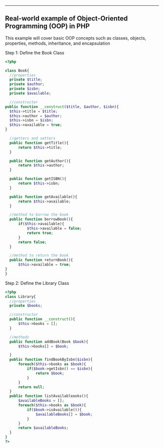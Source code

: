 -------------------------------------------------------------------------------
**Real-world example of Object-Oriented Programming (OOP) in PHP**
-------------------------------------------------------------------------------
This example will cover basic OOP concepts such as classes, objects, properties, methods, inheritance, and encapsulation

Step 1: Define the Book Class
  ```php
<?php

class Book{
    //properties
    private $title;
    private $author;
    private $isbn;
    private $available;

    //constructor
public function __construct($title, $author, $isbn){
    $this->title = $title;
    $this->author = $author;
    $this->isbn = $isbn;
    $this->available = true;
}

    //getters and setters
    public function getTitle(){
        return $this->title;
    }

    public function getAuthor(){
        return $this->author;
    }

    public function getISBN(){
        return $this->isbn;
    }

    public function getAvailable(){
        return $this->available;
    }

    //method to borrow the book
    public function borrowBook(){
        if($this->available){
            $this->available = false;
            return true;
        }
        return false;
    }

    //method to return the book
    public function returnBook(){
        $this->available = true;
}
}

```
Step 2: Define the Library Class
  ```php
<?php
class Library{
    //properties
    private $books;

    //constructor
    public function __construct(){
        $this->books = [];
    }

    //methods
    public function addBook(Book $book){
        $this->books[] = $book;

    }
    public function findBookByIsbn($isbn){
        foreach($this->books as $book){
            if($book->getIsbn() == $isbn){
                return $book;
            }
        }
        return null;
    }
    public function listAvailableooks(){
        $availableBooks = [];
        foreach($this->books as $book){
            if($book->isAvailable()){
                $availableBooks[] = $book;
            }
        }
        return $availableBooks;
    }
}
?>
```
